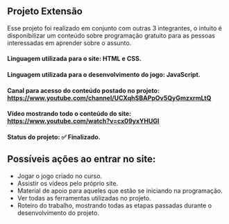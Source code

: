 ## Projeto Extensão

Esse projeto foi realizado em conjunto com outras 3 integrantes, o intuito é disponibilizar um conteúdo 
sobre programação gratuito para as pessoas interessadas em aprender sobre o assunto.

#### Linguagem utilizada para o site: HTML e CSS.
#### Linguagem utilizada para o desenvolvimento do jogo: JavaScript.
#### Canal para acesso do conteúdo postado no projeto: https://www.youtube.com/channel/UCXqhSBAPpOv5QyGmzxrmLtQ
#### Vídeo mostrando todo o conteúdo do site: https://www.youtube.com/watch?v=cx09yxYHUGI
#### Status do projeto: ✅ Finalizado.

## Possíveis ações ao entrar no site:
* Jogar o jogo criado no curso.
* Assistir os vídeos pelo próprio site.
* Material de apoio para aqueles que estão se iniciando na programação.
* Ver todas as ferramentas utilizadas no projeto.
* Roteiro do trabalho, mostrando todas as etapas passadas durante o desenvolvimento do projeto.
